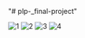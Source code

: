 "# plp-_final-project" 

![1](https://github.com/Stahlnevis/plp-_final-project/assets/150426153/9fd9c507-c6f4-4573-83d6-b39642de0aec)
![2](https://github.com/Stahlnevis/plp-_final-project/assets/150426153/723e143a-83d5-40f3-b640-f73bd10f5fa9)
![3](https://github.com/Stahlnevis/plp-_final-project/assets/150426153/2c4b60dc-97c7-4e3a-9630-3e7a221b4935)
![4](https://github.com/Stahlnevis/plp-_final-project/assets/150426153/ab820441-a0f1-4297-a79d-b2d4e95d604a)
